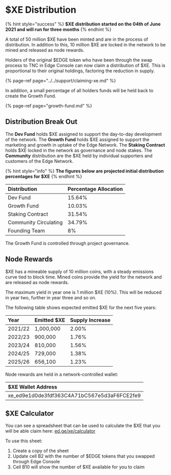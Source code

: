 # $XE Distribution

{% hint style="success" %}
**$XE distribution started on the 04th of June 2021 and will run for three months**
{% endhint %}

A total of 50 million $XE have been minted and are in the process of distribution. In addition to this, 10 million $XE are locked in the network to be mined and released as node rewards.

Holders of the original $EDGE token who have been through the swap process to TNC in Edge Console can now claim a distribution of $XE. This is proportional to their original holdings, factoring the reduction in supply.

{% page-ref page="../../support/claiming-xe.md" %}

In addition, a small percentage of all holders funds will be held back to create the Growth Fund.

{% page-ref page="growth-fund.md" %}

## Distribution Break Out

The **Dev Fund** holds $XE assigned to support the day-to-day development of the network. The **Growth Fund** holds $XE assigned to support the marketing and growth in uptake of the Edge Network. The **Staking Contract** holds $XE locked in the network as governance and node stakes. The **Community** distribution are the $XE held by individual supporters and customers of the Edge Network.

{% hint style="info" %}
**The figures below are projected initial distribution percentages for $XE**
{% endhint %}

| Distribution | Percentage Allocation |
| :--- | :--- |
| Dev Fund | 15.64% |
| Growth Fund | 10.03% |
| Staking Contract | 31.54% |
| Community Circulating | 34.79% |
| Founding Team | 8% |

The Growth Fund is controlled through project governance.

## Node Rewards

$XE has a mineable supply of 10 million coins, with a steady emissions curve tied to block time. Mined coins provide the yield for the network and are released as node rewards.

The maximum yield in year one is 1 million $XE \(10%\). This will be reduced in year two, further in year three and so on.

The following table shows expected emitted $XE for the next five years:

| Year | Emitted $XE | Supply Increase |
| :--- | :--- | :--- |
| 2021/22 | 1,000,000 | 2.00% |
| 2022/23 | 900,000 | 1.76% |
| 2023/24 | 810,000 | 1.56% |
| 2024/25 | 729,000 | 1.38% |
| 2025/26 | 656,100 | 1.23% |

Node rewards are held in a network-controlled wallet:

| $XE Wallet Address |
| :--- |
| xe\_ed9e1d0de3fdf363C4A71bC567e5d3aF6FCE2fe9 |

## $XE Calculator

You can see a spreadsheet that can be used to calculate the $XE that you will be able claim here: [ed.ge/xe/calculator](https://ed.ge/xe/calculator)

To use this sheet:

1. Create a copy of the sheet
2. Update cell B2 with the number of $EDGE tokens that you swapped through Edge Console
3. Cell B10 will show the number of $XE available for you to claim

